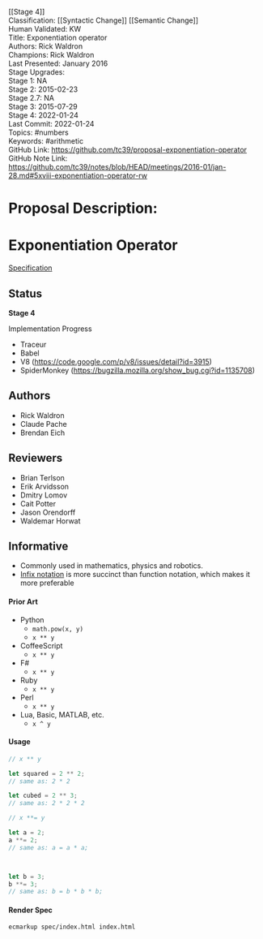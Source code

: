 [[Stage 4]]<br>Classification: [[Syntactic Change]] [[Semantic Change]]<br>Human Validated: KW<br>Title: Exponentiation operator<br>Authors: Rick Waldron<br>Champions: Rick Waldron<br>Last Presented: January 2016<br>Stage Upgrades:<br>Stage 1: NA  
Stage 2: 2015-02-23  
Stage 2.7: NA  
Stage 3: 2015-07-29  
Stage 4: 2022-01-24<br>Last Commit: 2022-01-24<br>Topics: #numbers<br>Keywords: #arithmetic <br>GitHub Link: https://github.com/tc39/proposal-exponentiation-operator <br>GitHub Note Link: https://github.com/tc39/notes/blob/HEAD/meetings/2016-01/jan-28.md#5xviii-exponentiation-operator-rw
# Proposal Description:<br>
# Exponentiation Operator

[Specification](https://tc39.es/ecma262/#sec-exp-operator)

## Status

**Stage 4**

Implementation Progress
  - Traceur
  - Babel
  - V8 (https://code.google.com/p/v8/issues/detail?id=3915)
  - SpiderMonkey (https://bugzilla.mozilla.org/show_bug.cgi?id=1135708)

## Authors

- Rick Waldron
- Claude Pache
- Brendan Eich 

## Reviewers

- Brian Terlson
- Erik Arvidsson
- Dmitry Lomov
- Cait Potter
- Jason Orendorff
- Waldemar Horwat




## Informative

- Commonly used in mathematics, physics and robotics.
- [Infix notation](http://en.wikipedia.org/wiki/Infix_notation) is more succinct than function notation, which makes it more preferable

#### Prior Art

- Python
  - `math.pow(x, y)`
  - `x ** y`
- CoffeeScript
  - `x ** y`
- F#
  - `x ** y`
- Ruby
  - `x ** y`
- Perl
  - `x ** y`
- Lua, Basic, MATLAB, etc.
  - `x ^ y`


#### Usage


```js
// x ** y

let squared = 2 ** 2;
// same as: 2 * 2

let cubed = 2 ** 3;
// same as: 2 * 2 * 2

```

```js
// x **= y

let a = 2;
a **= 2;
// same as: a = a * a;



let b = 3;
b **= 3;
// same as: b = b * b * b;

```



#### Render Spec

```
ecmarkup spec/index.html index.html
```